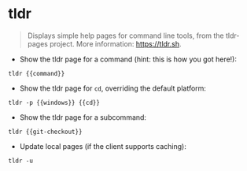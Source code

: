 # tldr

> Displays simple help pages for command line tools, from the tldr-pages project.
> More information: <https://tldr.sh>.

- Show the tldr page for a command (hint: this is how you got here!):

`tldr {{command}}`

- Show the tldr page for `cd`, overriding the default platform:

`tldr -p {{windows}} {{cd}}`

- Show the tldr page for a subcommand:

`tldr {{git-checkout}}`

- Update local pages (if the client supports caching):

`tldr -u`
